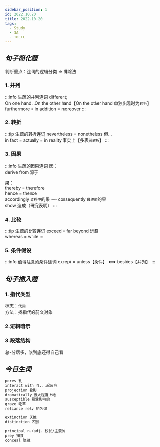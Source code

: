 ```yaml
---
sidebar_position: 1
id: 2022.10.20
title: 2022.10.20
tags:
  - Study
  - 3A
  - TOEFL
---
```


## _句子简化题_

判断重点：连词的逻辑分类 => 排除法

### 1. 并列

:::info 生疏的并列连词
different;  
On one hand...On the other hand【On the other hand 单独出现时为`转折`】  
furthermore = in addition = moreover
:::

### 2. 转折

:::tip 生疏的转折连词
nevertheless = nonetheless 但...  
in fact = actually = in reality 事实上【多表`弱转折`】
:::

### 3. 因果

:::info 生疏的因果连词
因：  
derive from 源于

果：  
thereby = therefore  
hence = thence  
accordingly `过程中`的果 ~~ consequently `最终的`的果  
show 造成（研究表明）
:::

### 4. 比较

:::tip 生疏的比较连词
exceed = far beyond 远超  
whereas = while
:::

### 5. 条件假设

:::info 值得注意的条件连词
except = unless【条件】 <==> besides【并列】
:::

## _句子插入题_

### 1. 指代类型

标志：`代词`  
方法：找指代的前文对象

### 2.逻辑暗示

### 3.段落结构

总-分居多，说到底还得自己看

## _今日生词_

```markdown
pores 孔  
interact with 与...起反应  
projection 投影  
dramatically 很大程度上地  
susceptible 易受影响的
graze 吃草  
reliance rely 的名词

extinction 灭绝  
distinction 区别

principal n./adj. 校长/主要的
prey 捕食
conceal 隐藏
```

